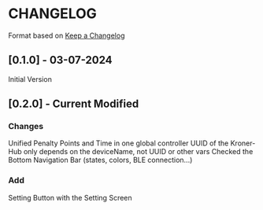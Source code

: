 # CHANGELOG

Format based on  [Keep a Changelog](https://keepachangelog.com/en/1.0.0/)


## [0.1.0] - 03-07-2024
Initial Version

## [0.2.0] - Current Modified

### Changes

Unified Penalty Points and Time in one global controller
UUID of the Kroner-Hub only depends on the deviceName, not UUID or other vars
Checked the Bottom Navigation Bar (states, colors, BLE connection...)

### Add

Setting Button with the Setting Screen 
